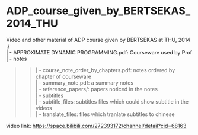 # ADP_course_given_by_BERTSEKAS_2014_THU
Video and other material of ADP course given by BERTSEKAS at THU, 2014  
./  
| - APPROXIMATE DYNAMIC PROGRAMMING.pdf: Courseware used by Prof  
| - notes  
>>| - course_note_order_by_chapters.pdf: notes ordered by chapter of courseware  
>>| - summary_note.pdf: a summary notes   
| - reference_papers/: papers noticed in the notes  
| - subtitles  
>>| - subtitle_files: subtitles files which could show subtitle in the videos  
>>| - translate_files: files which tranlate subtitles to chinese  

video link: https://space.bilibili.com/272393172/channel/detail?cid=68163
